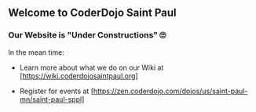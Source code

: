 ﻿---
layout: default
---

## Welcome to CoderDojo Saint Paul

### Our Website is &quot;Under Constructions&quot; 🙄

In the mean time:

* Learn more about what we do on our Wiki at [https://wiki.coderdojosaintpaul.org]

* Register for events at [https://zen.coderdojo.com/dojos/us/saint-paul-mn/saint-paul-sppl]
